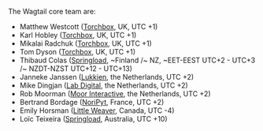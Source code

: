 The Wagtail core team are:

- Matthew Westcott ([Torchbox](https://www.torchbox.com), UK, UTC +1)
- Karl Hobley ([Torchbox](https://www.torchbox.com), UK, UTC +1)
- Mikalai Radchuk ([Torchbox](https://www.torchbox.com), UK, UTC +1)
- Tom Dyson ([Torchbox](https://www.torchbox.com), UK, UTC +1)
- Thibaud Colas ([Springload](https://www.springload.co.nz), ~Finland /~ NZ, ~EET-EEST UTC+2 - UTC+3 /~ NZDT-NZST UTC+12 - UTC+13)
- Janneke Janssen ([Lukkien](https://www.lukkien.com), the Netherlands, UTC +2)
- Mike Dingjan ([Lab Digital](http://www.labdigital.nl), the Netherlands, UTC +2)
- Rob Moorman ([Moor Interactive](https://www.moori.nl), the Netherlands, UTC +2)
- Bertrand Bordage ([NoriPyt](https://noripyt.com), France, UTC +2)
- Emily Horsman ([Little Weaver](https://littleweaverweb.com), Canada, UTC -4)
- Loïc Teixeira ([Springload](https://www.springload.co.nz), Australia, UTC +10)